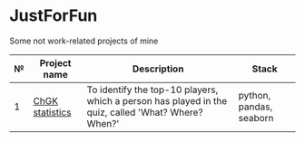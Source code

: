 # JustForFun
Some not work-related projects of mine

| №| Project name| Description | Stack |
| - | -- |--------------------------- | ---------------------------|
| 1 | [ChGK statistics](https://github.com/VladislavZaitsev/JustForFun/blob/main/ChGK_statistics.ipynb) | To identify the top-10 players, which a person has played in the quiz, called 'What? Where? When?' | python, pandas, seaborn |
